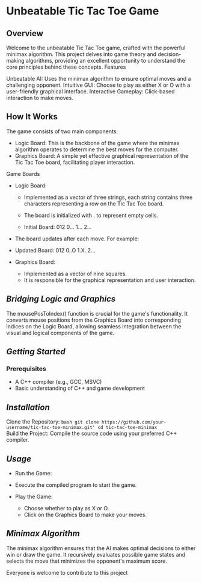 #   **Unbeatable Tic Tac Toe Game**
   
## **Overview**

Welcome to the unbeatable Tic Tac Toe game, crafted with the powerful minimax algorithm. This project delves into game theory and decision-making algorithms, providing an excellent opportunity to understand the core principles behind these concepts.
Features

   Unbeatable AI: Uses the minimax algorithm to ensure optimal moves and a challenging opponent.
   Intuitive GUI: Choose to play as either X or O with a user-friendly graphical interface.
   Interactive Gameplay: Click-based interaction to make moves.

## **How It Works**

The game consists of two main components:

- Logic Board: This is the backbone of the game where the minimax algorithm operates to determine the best moves for the computer.
- Graphics Board: A simple yet effective graphical representation of the Tic Tac Toe board, facilitating player interaction.

Game Boards

   - Logic Board:
      - Implemented as a vector of three strings, each string contains three characters representing a row on the Tic Tac Toe board.
      - The board is initialized with . to represent empty cells.

      - Initial Board:
           012
          0...
          1...
          2...

   - The board updates after each move. For example:
   - Updated Board:
        012
       0..O
       1.X.
       2...

 - Graphics Board:

    - Implemented as a vector of nine squares.
    - It is responsible for the graphical representation and user interaction.

 ## *Bridging Logic and Graphics*
 The mousePosToIndex() function is crucial for the game's functionality. It converts mouse positions from the Graphics Board into corresponding indices on the Logic Board, allowing seamless integration between the visual and logical components of the game.

 ## *Getting Started*
### Prerequisites

   - A C++ compiler (e.g., GCC, MSVC)
   - Basic understanding of C++ and game development

## *Installation*

   Clone the Repository:
      ```bash
       git clone https://github.com/your-username/tic-tac-toe-minimax.git'
       cd tic-tac-toe-minimax
       ```  
   Build the Project:
      Compile the source code using your preferred C++ compiler.
## *Usage*

   - Run the Game:
   - Execute the compiled program to start the game.

   - Play the Game:
        - Choose whether to play as X or O.
        - Click on the Graphics Board to make your moves.
## *Minimax Algorithm*

The minimax algorithm ensures that the AI makes optimal decisions to either win or draw the game. It recursively evaluates possible game states and selects the move that minimizes the opponent's maximum score.

Everyone is welcome to contribute to this project


